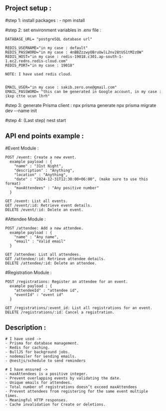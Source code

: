 ## Project setup :

  #step 1: install packages :
    - npm install


  #step 2: set environment variables in .env file :

    DATABASE_URL= "postgreSQL database url"

    REDIS_USERNAME="in my case : default"
    REDIS_PASSWORD="in my case : 4nBBZzzwyOBruUwlL2nv28tUS1tM2zOW"
    REDIS_HOST="in my case : redis-19018.c301.ap-south-1-1.ec2.redns.redis-cloud.com"
    REDIS_PORT="in my case : 19018"

    NOTE: I have used redis cloud.


    EMAIL_USER="in my case : sakib.zero.one@gmail.com"
    EMAIL_PASSWORD= "this can be generated in Google account, in my case : ikxp ctte ucun lhrh"

  #step 3: generate Prisma client :
    npx prisma generate
    npx prisma migrate dev --name init

  #step 4: (Last step)
    nest start



## API end points example : 
  #Event Module :

    POST /event: Create a new event. 
      example payload : {
        "name" : "31st Night",
        "description" : "Anything",
        "location" : "Anything",
        "date" : "2024-12-31T12:30:00+06:00", (make sure to use this format)
        "maxAttendees" : "Any positive number"
      }

    GET /event: List all events.
    GET /event/:id: Retrieve event details. 
    DELETE /event/:id: Delete an event.

  #Attendee Module :

    POST /attendee: Add a new attendee.
      example payload : {
        "name" : "Any name",
        "email" : "Valid email"
      }

    GET /attendee: List all attendees.
    GET /attendee/:id: Retrieve attendee details.
    DELETE /attendee/:id: Delete an attendee.

  #Registration Module :
  
    POST /registrations: Register an attendee for an event.
      example payload : {
        "attendeeId" : "attendee id",
        "eventId" : "event id"
      }

    GET /registrations/:event_id: List all registrations for an event.
    DELETE /registrations/:id: Cancel a registration.




  ## Description :
  
    # I have used ->
    - Prisma for database management.
    - Redis for caching.
    - BullJS for background jobs.
    - nodemailer for sending emails.
    - @nestjs/schedule to send reminders

    # I have ensured ->
    - maxAttendees is a positive integer.
    - Prevent overlapping events by validating the date.
    - Unique emails for attendees.
    - Total number of registrations doesn’t exceed maxAttendees
    - Prevent attendees from registering for the same event multiple times.
    - Meaningful HTTP responses.
    - Cache invalidation for Create or deletions.



